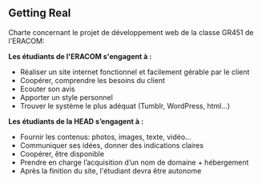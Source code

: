 ## Getting Real

Charte concernant le projet de développement web de la classe GR451 de l'ERACOM:

**Les étudiants de l'ERACOM s'engagent à :**

- Réaliser un site internet fonctionnel et facilement gérable par le client
- Coopérer, comprendre les besoins du client
- Ecouter son avis
- Apporter un style personnel
- Trouver le système le plus adéquat (Tumblr, WordPress, html...) 

**Les étudiants de la HEAD s’engagent à :**

- Fournir les contenus: photos, images, texte, vidéo...
- Communiquer ses idées, donner des indications claires
- Coopérer, être disponible
- Prendre en charge l’acquisition d’un nom de domaine + hébergement
- Après la finition du site, l'étudiant devra être autonome 
